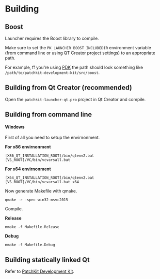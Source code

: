 # Building

## Boost
Launcher requires the Boost library to compile.

Make sure to set the `PK_LAUNCHER_BOOST_INCLUDEDIR` environment variable (from command line or using QT Creator project settings) to an appropriate path.

For example, ff you're using [PDK](https://github.com/patchkit-net/patchkit-development-kit/) the path should look something like `/path/to/patchkit-development-kit/src/boost`.

## Building from Qt Creator (recommended)

Open the `patchkit-launcher-qt.pro` project in Qt Creator and compile.

## Building from command line

#### Windows

First of all you need to setup the envirnonment.

**For x86 envirnonment**
``` Batch
[X86_QT_INSTALLATION_ROOT]/bin/qtenv2.bat
[VS_ROOT]/VC/bin/vcvarsall.bat
```

**For x64 envirnonment**
``` Batch
[X64_QT_INSTALLATION_ROOT]/bin/qtenv2.bat
[VS_ROOT]/VC/bin/vcvarsall.bat x64
```

Now generate Makefile with qmake.
``` Batch
qmake -r -spec win32-msvc2015
```

Compile.

**Release**
``` Batch
nmake -f Makefile.Release
```

**Debug**
``` Batch
nmake -f Makefile.Debug
```

## Building statically linked Qt

Refer to [PatchKit Development Kit](https://github.com/patchkit-net/patchkit-development-kit).